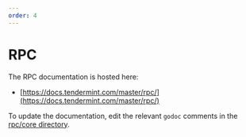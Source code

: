 ```yaml
---
order: 4
---
```


# RPC

The RPC documentation is hosted here:

- [https://docs.tendermint.com/master/rpc/](https://docs.tendermint.com/master/rpc/)

To update the documentation, edit the relevant `godoc` comments in the [rpc/core directory](https://github.com/franono/tendermint/tree/master/rpc/core).
